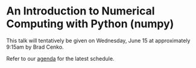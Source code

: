 # An Introduction to Numerical Computing with Python (numpy)

This talk will tentatively be given on Wednesday, June 15 at approximately 9:15am by Brad Cenko.

Refer to our [agenda](http://github.com/JulesKouatchou/PBC2016/wiki/PBC2016-Agenda) for the latest schedule.
